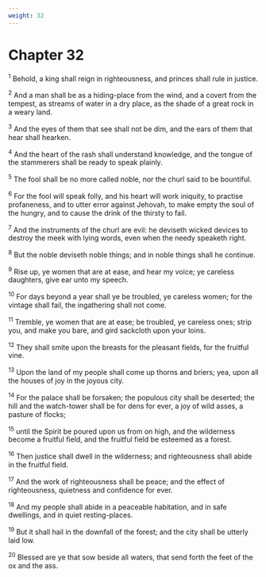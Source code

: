 ```yaml
---
weight: 32
---
```


# Chapter 32

<sup>1</sup> Behold, a king shall reign in righteousness, and princes shall rule in justice. 

<sup>2</sup> And a man shall be as a hiding-place from the wind, and a covert from the tempest, as streams of water in a dry place, as the shade of a great rock in a weary land. 

<sup>3</sup> And the eyes of them that see shall not be dim, and the ears of them that hear shall hearken. 

<sup>4</sup> And the heart of the rash shall understand knowledge, and the tongue of the stammerers shall be ready to speak plainly. 

<sup>5</sup> The fool shall be no more called noble, nor the churl said to be bountiful. 

<sup>6</sup> For the fool will speak folly, and his heart will work iniquity, to practise profaneness, and to utter error against Jehovah, to make empty the soul of the hungry, and to cause the drink of the thirsty to fail. 

<sup>7</sup> And the instruments of the churl are evil: he deviseth wicked devices to destroy the meek with lying words, even when the needy speaketh right. 

<sup>8</sup> But the noble deviseth noble things; and in noble things shall he continue. 

<sup>9</sup> Rise up, ye women that are at ease, and hear my voice; ye careless daughters, give ear unto my speech. 

<sup>10</sup> For days beyond a year shall ye be troubled, ye careless women; for the vintage shall fail, the ingathering shall not come. 

<sup>11</sup> Tremble, ye women that are at ease; be troubled, ye careless ones; strip you, and make you bare, and gird sackcloth upon your loins. 

<sup>12</sup> They shall smite upon the breasts for the pleasant fields, for the fruitful vine. 

<sup>13</sup> Upon the land of my people shall come up thorns and briers; yea, upon all the houses of joy in the joyous city. 

<sup>14</sup> For the palace shall be forsaken; the populous city shall be deserted; the hill and the watch-tower shall be for dens for ever, a joy of wild asses, a pasture of flocks; 

<sup>15</sup> until the Spirit be poured upon us from on high, and the wilderness become a fruitful field, and the fruitful field be esteemed as a forest. 

<sup>16</sup> Then justice shall dwell in the wilderness; and righteousness shall abide in the fruitful field. 

<sup>17</sup> And the work of righteousness shall be peace; and the effect of righteousness, quietness and confidence for ever. 

<sup>18</sup> And my people shall abide in a peaceable habitation, and in safe dwellings, and in quiet resting-places. 

<sup>19</sup> But it shall hail in the downfall of the forest; and the city shall be utterly laid low. 

<sup>20</sup> Blessed are ye that sow beside all waters, that send forth the feet of the ox and the ass. 


